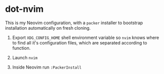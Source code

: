 # dot-nvim

This is my Neovim configuration, with a `packer` installer to bootstrap installation automatically on fresh cloning.

1. Export `XDG_CONFIG_HOME` shell environment variable so `nvim` knows where to
   find all it's configuration files, which are separated according to function.

2. Launch `nvim`

3. Inside Neovim run `:PackerInstall`

